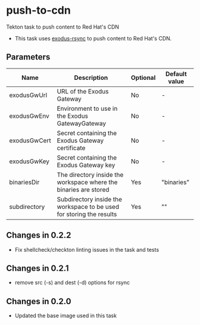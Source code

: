 # push-to-cdn

Tekton task to push content to Red Hat's CDN 

 * This task uses [exodus-rsync](https://github.com/release-engineering/exodus-rsync) to push content to Red Hat's CDN.
## Parameters

| Name         | Description                                                          | Optional | Default value |
|--------------|----------------------------------------------------------------------|----------|---------------|
| exodusGwUrl  | URL of the Exodus Gateway                                            | No       | -             |
| exodusGwEnv  | Environment to use in the Exodus GatewayGateway                      | No       | -             |
| exodusGwCert | Secret containing the Exodus Gateway certificate                     | No       | -             |
| exodusGwKey  | Secret containing the Exodus Gateway key                             | No       | -             |
| binariesDir  | The directory inside the workspace where the binaries are stored     | Yes      | "binaries"    |
| subdirectory | Subdirectory inside the workspace to be used for storing the results | Yes      | ""            |

## Changes in 0.2.2
* Fix shellcheck/checkton linting issues in the task and tests

## Changes in 0.2.1
* remove src (-s) and dest (-d) options for rsync

## Changes in 0.2.0
* Updated the base image used in this task
